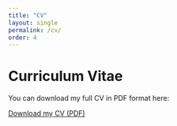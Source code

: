```yaml
---
title: "CV"
layout: single
permalink: /cv/
order: 4
---
```

# Curriculum Vitae

You can download my full CV in PDF format here:

[Download my CV (PDF)](/assets/pdf/cv_ritter.pdf)

